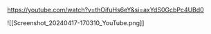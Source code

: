 https://youtube.com/watch?v=thOifuHs6eY&si=axYdS0GcbPc4UBd0

![[Screenshot_20240417-170310_YouTube.png]]